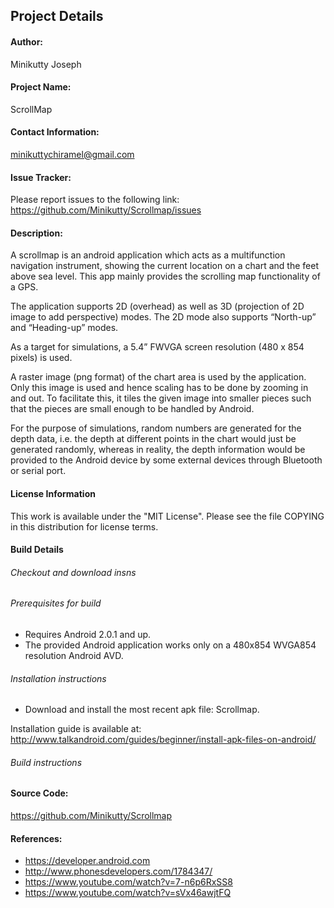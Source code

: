 ## Project Details

#### Author:

Minikutty Joseph

#### Project Name:

ScrollMap

#### Contact Information:

minikuttychiramel@gmail.com

#### Issue Tracker:

Please report issues to the following link:
https://github.com/Minikutty/Scrollmap/issues

#### Description:

A scrollmap is an android application which acts as a multifunction navigation instrument, showing the current location 
on a chart and the feet above sea level. This app mainly provides the scrolling map functionality of a GPS.

The application supports 2D (overhead) as well as 3D (projection of 2D image to add
perspective) modes. The 2D mode also supports “North-up” and “Heading-up” modes. 

As a target for simulations, a 5.4” FWVGA screen resolution (480 x 854 pixels) is used.

A raster image (png format) of the chart area is used by the application. Only this image
is used and hence scaling has to be done by zooming in and out. To facilitate this, it 
tiles the given image into smaller pieces such that the pieces are small enough to be
handled by Android.

For the purpose of simulations, random numbers are generated for the depth data, i.e.
the depth at different points in the chart would just be generated randomly, whereas in
reality, the depth information would be provided to the Android device by some external
devices through Bluetooth or serial port.

#### License Information

This work is available under the "MIT License". Please see the file COPYING in this distribution 
for license terms.

#### Build Details
###### Checkout and download insns

###### Prerequisites for build
* Requires Android 2.0.1 and up.
* The provided Android application works only on a 480x854 WVGA854 resolution Android AVD.
 
###### Installation instructions
* Download and install the most recent apk file: Scrollmap.
 
Installation guide is available at: http://www.talkandroid.com/guides/beginner/install-apk-files-on-android/

###### Build instructions

#### Source Code:

https://github.com/Minikutty/Scrollmap

#### References:

* https://developer.android.com
* http://www.phonesdevelopers.com/1784347/
* https://www.youtube.com/watch?v=7-n6p6RxSS8
* https://www.youtube.com/watch?v=sVx46awjtFQ  
